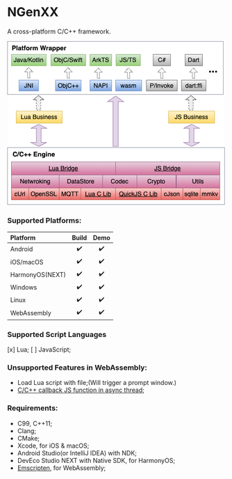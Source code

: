 # NGenXX

A cross-platform C/C++ framework.

![Arch](/res/arch.png)

### Supported Platforms:

| Platform        | Build              | Demo               |
| :-------------- | :----------------: | :----------------: |
| Android         | :heavy_check_mark: | :heavy_check_mark: |
| iOS/macOS             | :heavy_check_mark: | :heavy_check_mark: |
| HarmonyOS(NEXT) | :heavy_check_mark: | :heavy_check_mark: |
| Windows         | :heavy_check_mark: | :heavy_check_mark: |
| Linux           | :heavy_check_mark: | :heavy_check_mark: |
| WebAssembly     | :heavy_check_mark: | :heavy_check_mark: |

### Supported Script Languages

[x] Lua;
[ ] JavaScript;

### Unsupported Features in WebAssembly:

* Load Lua script with file;(Will trigger a prompt window.)
* [C/C++ callback JS function in async thread][2];

### Requirements:

* C99, C++11;
* Clang;
* CMake;
* Xcode, for iOS & macOS;
* Android Studio(or IntelliJ IDEA) with NDK;
* DevEco Studio NEXT with Native SDK, for HarmonyOS;
* [Emscripten][1], for WebAssembly;

[1]: https://emscripten.org/docs/getting_started/downloads.html#sdk-download-and-install
[2]: https://github.com/emscripten-core/emscripten/issues/16567
